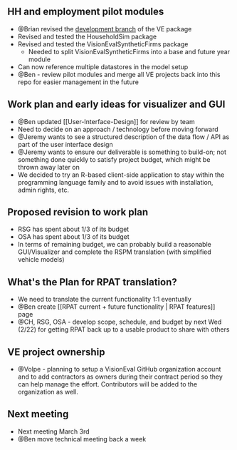 ## HH and employment pilot modules
  - @Brian revised the [development branch](https://github.com/gregorbj/VisionEval/tree/Development) of the VE package
  - Revised and tested the HouseholdSim package
  - Revised and tested the VisionEvalSyntheticFirms package
    - Needed to split VisionEvalSyntheticFirms into a base and future year module
  - Can now reference multiple datastores in the model setup
  - @Ben - review pilot modules and merge all VE projects back into this repo for easier management in the future

## Work plan and early ideas for visualizer and GUI
  - @Ben updated [[User-Interface-Design]] for review by team
  - Need to decide on an approach / technology before moving forward
  - @Jeremy wants to see a structured description of the data flow / API as part of the user interface design
  - @Jeremy wants to ensure our deliverable is something to build-on; not something done quickly to satisfy project budget, which might be thrown away later on
  - We decided to try an R-based client-side application to stay within the programming language family and to avoid issues with installation, admin rights, etc.

## Proposed revision to work plan
  - RSG has spent about 1/3 of its budget
  - OSA has spent about 1/3 of its budget
  - In terms of remaining budget, we can probably build a reasonable GUI/Visualizer and complete the RSPM translation (with simplified vehicle models)

## What's the Plan for RPAT translation?
 - We need to translate the current functionality 1:1 eventually
 - @Ben create [[RPAT current + future functionality | RPAT features]] page
 - @CH, RSG, OSA - develop scope, schedule, and budget by next Wed (2/22) for getting RPAT back up to a usable product to share with others 

## VE project ownership
 - @Volpe - planning to setup a VisionEval GitHub organization account and to add contractors as owners during their contract period so they can help manage the effort.  Contributors will be added to the organization as well.  

## Next meeting
 - Next meeting March 3rd
 - @Ben move technical meeting back a week 

